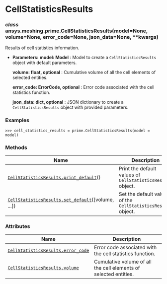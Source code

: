 # CellStatisticsResults



### *class* ansys.meshing.prime.CellStatisticsResults(model=None, volume=None, error_code=None, json_data=None, \*\*kwargs)

Results of cell statistics information.

* **Parameters:**
  **model: Model**
  : Model to create a `CellStatisticsResults` object with default parameters.

  **volume: float, optional**
  : Cumulative volume of all the cell elements of selected entities.

  **error_code: ErrorCode, optional**
  : Error code associated with the cell statistics function.

  **json_data: dict, optional**
  : JSON dictionary to create a `CellStatisticsResults` object with provided parameters.

### Examples

```pycon
>>> cell_statistics_results = prime.CellStatisticsResults(model = model)
```

<!-- !! processed by numpydoc !! -->

### Methods

| Name | Description |
|----------------------------------------------------------------------------------------------------------------------------------------------------------------------|---------------------------------------------------------------|
| [`CellStatisticsResults.print_default`](ansys.meshing.prime.CellStatisticsResults.print_default.md#ansys.meshing.prime.CellStatisticsResults.print_default)()        | Print the default values of `CellStatisticsResults` object.   |
| [`CellStatisticsResults.set_default`](ansys.meshing.prime.CellStatisticsResults.set_default.md#ansys.meshing.prime.CellStatisticsResults.set_default)([volume, ...]) | Set the default values of the `CellStatisticsResults` object. |

### Attributes

| Name | Description |
|------------------------------------------------------------------------------------------------------------------------------------------------------|------------------------------------------------------------------|
| [`CellStatisticsResults.error_code`](ansys.meshing.prime.CellStatisticsResults.error_code.md#ansys.meshing.prime.CellStatisticsResults.error_code)   | Error code associated with the cell statistics function.         |
| [`CellStatisticsResults.volume`](ansys.meshing.prime.CellStatisticsResults.volume.md#ansys.meshing.prime.CellStatisticsResults.volume)               | Cumulative volume of all the cell elements of selected entities. |

